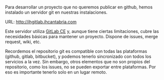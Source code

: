 Para desarrollar un proyecto que no queremos publicar en github, hemos instalado un servidor git en nuestras instalaciones.

URL: http://ihgitlab.ihcantabria.com

Este servidor utiliza [GitLab CE](https://gitlab.com/gitlab-org/gitlab-ce) y, aunque tiene ciertas limitaciones, cubre las necesidades básicas para mantener un proyecto. Dispone de issues, merge request, wiki, etc.

Recordemos el repositorio git es compatible con todas las plataformas (github, gitlab, bitbucket), y podemos tenerlo sincronizado con todos los servicios a la vez. Sin embargo, otros elementos que no son propios del repositorio, como los issues, no se pueden exportar entre plataformas. Por eso es importante tenerlo solo en un lugar remoto.
